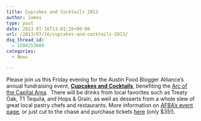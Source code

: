 ```yaml
---
title: Cupcakes and Cocktails 2013
author: James
type: post
date: 2013-07-16T13:01:28+00:00
url: /2013/07/16/cupcakes-and-cocktails-2013/
dsq_thread_id:
  - 1504253089
categories:
  - News

---
```

Please join us this Friday evening for the Austin Food Blogger Alliance&#8217;s annual fundraising event, <a title="Cupcakes and Cocktails" href="http://austinfoodbloggers.org/2013/07/cupcakes-and-cocktails-2013/" target="_blank"><strong>Cupcakes and Cocktails</strong></a>, benefiting the <a title="Arc of the Capital Area" href="http://www.arcofthecapitalarea.org/" target="_blank">Arc of the Capital Area</a>.  There will be drinks from local favorites such as Treaty Oak, T1 Tequila, and Hops & Grain, as well as desserts from a whole slew of great local pastry chefs and restaurants. More information on <a title="Cupcakes and Cocktails 2013" href="http://austinfoodbloggers.org/2013/07/cupcakes-and-cocktails-2013/" target="_blank">AFBA&#8217;s event page</a>, or just cut to the chase and purchase tickets <a href="http://cupcakesandcocktails2013-eorg.eventbrite.com/" target="_blank">here</a> (only $35!).